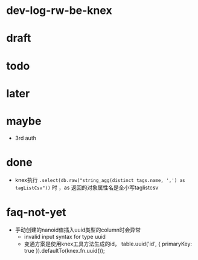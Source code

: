 # dev-log-rw-be-knex

# draft

# todo

# later

# maybe
- 3rd auth
# done
- knex执行 `.select(db.raw("string_agg(distinct tags.name, ',') as tagListCsv"))` 时 ，as 返回的对象属性名是全小写taglistcsv
# faq-not-yet
- 手动创建的nanoid值插入uuid类型的column时会异常
  - invalid input syntax for type uuid
  - 变通方案是使用knex工具方法生成的id， table.uuid('id', { primaryKey: true }).defaultTo(knex.fn.uuid()); 

